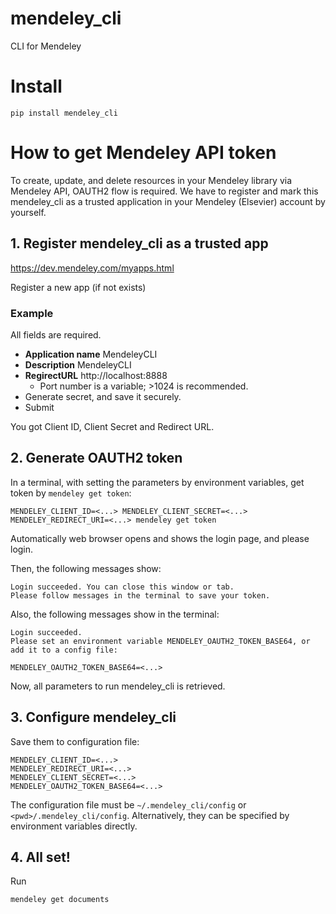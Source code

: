 # mendeley_cli
CLI for Mendeley

# Install

```
pip install mendeley_cli
```

# How to get Mendeley API token

To create, update, and delete resources in your Mendeley library via Mendeley API, OAUTH2 flow is required.
We have to register and mark this mendeley_cli as a trusted application in your Mendeley (Elsevier) account by yourself.

## 1. Register mendeley_cli as a trusted app

https://dev.mendeley.com/myapps.html

Register a new app (if not exists)

### Example

All fields are required.

* **Application name** MendeleyCLI
* **Description** MendeleyCLI
* **RegirectURL** http://localhost:8888
  * Port number is a variable; >1024 is recommended.
* Generate secret, and save it securely.
* Submit

You got Client ID, Client Secret and Redirect URL.

## 2. Generate OAUTH2 token

In a terminal, with setting the parameters by environment variables, get token by `mendeley get token`:

```
MENDELEY_CLIENT_ID=<...> MENDELEY_CLIENT_SECRET=<...> MENDELEY_REDIRECT_URI=<...> mendeley get token
```

Automatically web browser opens and shows the login page, and please login.

Then, the following messages show:

```
Login succeeded. You can close this window or tab.
Please follow messages in the terminal to save your token.
```

Also, the following messages show in the terminal:

```
Login succeeded.
Please set an environment variable MENDELEY_OAUTH2_TOKEN_BASE64, or add it to a config file:

MENDELEY_OAUTH2_TOKEN_BASE64=<...>
```

Now, all parameters to run mendeley_cli is retrieved.

## 3. Configure mendeley_cli

Save them to configuration file:

```
MENDELEY_CLIENT_ID=<...>
MENDELEY_REDIRECT_URI=<...>
MENDELEY_CLIENT_SECRET=<...>
MENDELEY_OAUTH2_TOKEN_BASE64=<...>
```

The configuration file must be `~/.mendeley_cli/config` or `<pwd>/.mendeley_cli/config`.
Alternatively, they can be specified by environment variables directly.

## 4. All set!

Run

```
mendeley get documents
```
